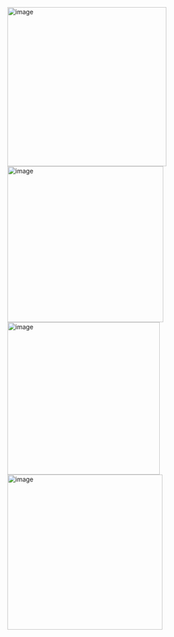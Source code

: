 <img width="358" alt="image" src="https://github.com/MaryiaBabinskaya/Discrete_math-UJ/assets/94359114/ca64bb9a-2b00-400f-99ef-b9ad1044e078"> \
<img width="351" alt="image" src="https://github.com/MaryiaBabinskaya/Discrete_math-UJ/assets/94359114/7b1f9a1b-1130-4880-a0c4-3597bd865c3e"> \
<img width="343" alt="image" src="https://github.com/MaryiaBabinskaya/Discrete_math-UJ/assets/94359114/50b6e140-83e0-49cd-9f20-ca52f89805c2"> \
<img width="349" alt="image" src="https://github.com/MaryiaBabinskaya/Discrete_math-UJ/assets/94359114/7673f0a6-6d04-4fe6-881c-bdbfec50df0d">
